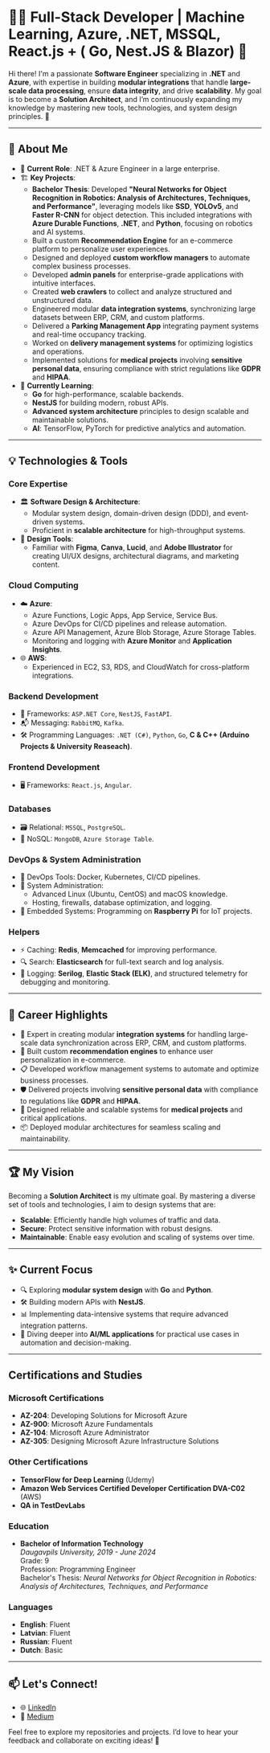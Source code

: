 # 👨‍💻 Full-Stack Developer | Machine Learning, Azure, .NET, MSSQL, React.js + ( Go, Nest.JS & Blazor) 🚀

Hi there! I'm a passionate **Software Engineer** specializing in **.NET** and **Azure**, with expertise in building **modular integrations** that handle **large-scale data processing**, ensure **data integrity**, and drive **scalability**. My goal is to become a **Solution Architect**, and I’m continuously expanding my knowledge by mastering new tools, technologies, and system design principles. 🚀

---

## 🔧 About Me

- 💼 **Current Role**: .NET & Azure Engineer in a large enterprise.
- 🏗️ **Key Projects**:
  - **Bachelor Thesis**: Developed **"Neural Networks for Object Recognition in Robotics: Analysis of Architectures, Techniques, and Performance"**, leveraging models like **SSD**, **YOLOv5**, and **Faster R-CNN** for object detection. This included integrations with **Azure Durable Functions**, **.NET**, and **Python**, focusing on robotics and AI systems.
  - Built a custom **Recommendation Engine** for an e-commerce platform to personalize user experiences.
  - Designed and deployed **custom workflow managers** to automate complex business processes.
  - Developed **admin panels** for enterprise-grade applications with intuitive interfaces.
  - Created **web crawlers** to collect and analyze structured and unstructured data.
  - Engineered modular **data integration systems**, synchronizing large datasets between ERP, CRM, and custom platforms.
  - Delivered a **Parking Management App** integrating payment systems and real-time occupancy tracking.
  - Worked on **delivery management systems** for optimizing logistics and operations.
  - Implemented solutions for **medical projects** involving **sensitive personal data**, ensuring compliance with strict regulations like **GDPR** and **HIPAA**.
- 🌱 **Currently Learning**:
  - **Go** for high-performance, scalable backends.
  - **NestJS** for building modern, robust APIs.
  - **Advanced system architecture** principles to design scalable and maintainable solutions.
  - **AI**: TensorFlow, PyTorch for predictive analytics and automation.

---

## 💡 Technologies & Tools

### **Core Expertise**
- 🏛️ **Software Design & Architecture**:
  - Modular system design, domain-driven design (DDD), and event-driven systems.
  - Proficient in **scalable architecture** for high-throughput systems.
- 🎨 **Design Tools**:
  - Familiar with **Figma**, **Canva**, **Lucid**, and **Adobe Illustrator** for creating UI/UX designs, architectural diagrams, and marketing content.

### **Cloud Computing**
- ☁️ **Azure**:
  - Azure Functions, Logic Apps, App Service, Service Bus.
  - Azure DevOps for CI/CD pipelines and release automation.
  - Azure API Management, Azure Blob Storage, Azure Storage Tables.
  - Monitoring and logging with **Azure Monitor** and **Application Insights**.
- 🌐 **AWS**:
  - Experienced in EC2, S3, RDS, and CloudWatch for cross-platform integrations.

### **Backend Development**
- 🔧 Frameworks: `ASP.NET Core`, `NestJS`, `FastAPI`.
- 📬 Messaging: `RabbitMQ`, `Kafka`.
- 🛠️ Programming Languages: `.NET (C#)`, `Python`, `Go`, **C & C++ (Arduino Projects & University Reaseach)**.

### **Frontend Development**
- 🖥️ Frameworks: `React.js`, `Angular`.

### **Databases**
- 🗃️ Relational: `MSSQL`, `PostgreSQL`.
- 📂 NoSQL: `MongoDB`, `Azure Storage Table`.

### **DevOps & System Administration**
- 🐳 DevOps Tools: Docker, Kubernetes, CI/CD pipelines.
- 🐧 System Administration:
  - Advanced Linux (Ubuntu, CentOS) and macOS knowledge.
  - Hosting, firewalls, database optimization, and logging.
- 🔌 Embedded Systems: Programming on **Raspberry Pi** for IoT projects.

### **Helpers**
- ⚡ Caching: **Redis**, **Memcached** for improving performance.
- 🔍 Search: **Elasticsearch** for full-text search and log analysis.
- 📜 Logging: **Serilog**, **Elastic Stack (ELK)**, and structured telemetry for debugging and monitoring.

---

## 🌟 Career Highlights

- 🔄 Expert in creating modular **integration systems** for handling large-scale data synchronization across ERP, CRM, and custom platforms.
- 🛒 Built custom **recommendation engines** to enhance user personalization in e-commerce.
- 📋 Developed workflow management systems to automate and optimize business processes.
- 🛡️ Delivered projects involving **sensitive personal data** with compliance to regulations like **GDPR** and **HIPAA**.
- 🏥 Designed reliable and scalable systems for **medical projects** and critical applications.
- 📦 Deployed modular architectures for seamless scaling and maintainability.

---

## 🏆 My Vision

Becoming a **Solution Architect** is my ultimate goal. By mastering a diverse set of tools and technologies, I aim to design systems that are:
- **Scalable**: Efficiently handle high volumes of traffic and data.
- **Secure**: Protect sensitive information with robust designs.
- **Maintainable**: Enable easy evolution and scaling of systems over time.

---

## ✨ Current Focus

- 🔍 Exploring **modular system design** with **Go** and **Python**.
- 🛠️ Building modern APIs with **NestJS**.
- 📊 Implementing data-intensive systems that require advanced integration patterns.
- 🌱 Diving deeper into **AI/ML applications** for practical use cases in automation and decision-making.

---

## Certifications and Studies

### Microsoft Certifications
- **AZ-204**: Developing Solutions for Microsoft Azure
- **AZ-900**: Microsoft Azure Fundamentals
- **AZ-104**: Microsoft Azure Administrator
- **AZ-305**: Designing Microsoft Azure Infrastructure Solutions

### Other Certifications
- **TensorFlow for Deep Learning** (Udemy)
- **Amazon Web Services Certified Developer Certification DVA-C02** (AWS)
- **QA in TestDevLabs**

### Education
- **Bachelor of Information Technology**  
  *Daugavpils University, 2019 - June 2024*  
  Grade: 9  
  Profession: Programming Engineer  
  Bachelor's Thesis: *Neural Networks for Object Recognition in Robotics: Analysis of Architectures, Techniques, and Performance*
  
### Languages
- **English**: Fluent
- **Latvian**: Fluent
- **Russian**: Fluent
- **Dutch**: Basic

---

## 📫 Let's Connect!
- 🌐 [LinkedIn](https://www.linkedin.com/in/nikita-nikitins-499290201/)
- 📖 [Medium](https://medium.com/@nikitinsn6)

Feel free to explore my repositories and projects. I’d love to hear your feedback and collaborate on exciting ideas! 🌟
